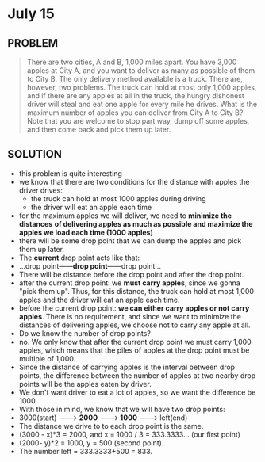 # July 15

## PROBLEM

> There are two cities, A and B, 1,000 miles apart. You have 3,000 apples at City A, and you want to deliver as many as possible of them to City B. The only delivery method available is a truck. There are, however, two problems. The truck can hold at most only 1,000 apples, and if there are any apples at all in the truck, the hungry dishonest driver will steal and eat one apple for every mile he drives. What is the maximum number of apples you can deliver from City A to City B? Note that you are welcome to stop part way, dump off some apples, and then come back and pick them up later.



## SOLUTION&#x20;

* this problem is quite interesting
* we know that there are two conditions for the distance with apples the driver drives:
  * the truck can hold at most 1000 apples during driving
  * the driver will eat an apple each time
* for the maximum apples we will deliver, we need to **minimize the distances** **of delivering apples as much as possible and maximize the apples we load each time (1000 apples)**
* there will be some drop point that we can dump the apples and pick them up later.
* The **current** drop point acts like that:
* ...drop point——**drop point**——drop point...
* There will be distance before the drop point and after the drop point.
* after the current drop point: we **must carry apples**, since we gonna "pick them up". Thus, for this distance, the truck can hold at most 1,000 apples and the driver will eat an apple each time.
* before the current drop point: **we can either carry apples or not carry apples**. There is no requirement, and since we want to minimize the distances of delivering apples, we choose not to carry any apple at all.
* Do we know the number of drop points?&#x20;
* no. We only know that after the current drop point we must carry 1,000 apples, which means that the piles of apples at the drop point must be multiple of 1,000.
* Since the distance of carrying apples is the interval between drop points, the difference between the number of apples at two nearby drop points will be the apples eaten by driver.
* We don't want driver to eat a lot of apples, so we want the difference be 1000.
* With those in mind, we know that we will have two drop points:
* 3000(start) ---> **2000** ---> **1000** ---> left(end)
* The distance we drive to to each drop point is the same.
* (3000 - x)\*3 = 2000, and x = 1000 / 3 = 333.3333... (our first point)
* (2000- y)\*2 = 1000, y = 500 (second point).
* The number left = 333.3333+500 = 833.
